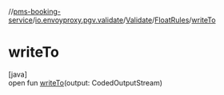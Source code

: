//[pms-booking-service](../../../../index.md)/[io.envoyproxy.pgv.validate](../../index.md)/[Validate](../index.md)/[FloatRules](index.md)/[writeTo](write-to.md)

# writeTo

[java]\
open fun [writeTo](write-to.md)(output: CodedOutputStream)